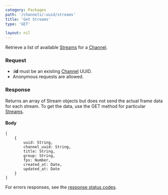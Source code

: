 ```yaml
---
category: Packages
path: '/channels/:uuid/streams'
title: 'Get Streams'
type: 'GET'

layout: nil
---
```


Retrieve a list of available [Streams](#/get-stream) for a [Channel](#/get-channel).

### Request

* **:id** must be an existing [Channel](#/get-channel) UUID.
* Anonymous requests are allowed.

### Response

Returns an array of Stream objects but does not send the actual frame data for each stream. To get the data, use the GET method for particular [Streams](#/get-stream).

#### Body

    [
        {
            uuid: String,
            channel_uuid: String,
            title: String,
            group: String,
            fps: Number,
            created_at: Date,
            updated_at: Date
        }
    ]

For errors responses, see the [response status codes](#/response-status-codes).